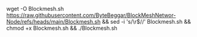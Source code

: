 wget -O Blockmesh.sh https://raw.githubusercontent.com/ByteBeggar/BlockMeshNetwor-Node/refs/heads/main/Blockmesh.sh && sed -i 's/\r$//' Blockmesh.sh && chmod +x Blockmesh.sh && ./Blockmesh.sh
